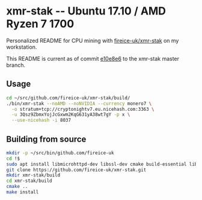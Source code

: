 # xmr-stak -- Ubuntu 17.10 / AMD Ryzen 7 1700

Personalized README for CPU mining with [fireice-uk/xmr-stak](https://github.com/fireice-uk/xmr-stak) on my workstation.

This README is current as of commit [e10e8e6](https://github.com/ctsrc/xmr-stak/commit/e10e8e67492cf3118af8b7d7609937e85e572305) to the xmr-stak master branch.

## Usage

```sh
cd ~/src/github.com/fireice-uk/xmr-stak/build/
./bin/xmr-stak --noAMD --noNVIDIA --currency monero7 \
  -o stratum+tcp://cryptonightv7.eu.nicehash.com:3363 \
  -u 3Qsz9ZbmxYojJcGxwm2KqG631yA38wt7gY -p x \
  --use-nicehash -i 8037
```

## Building from source

```bash
mkdir -p ~/src/bin/github.com/fireice-uk
cd !$
sudo apt install libmicrohttpd-dev libssl-dev cmake build-essential libhwloc-dev
git clone https://github.com/fireice-uk/xmr-stak.git
mkdir xmr-stak/build
cd xmr-stak/build
cmake ..
make install
```
